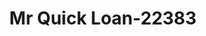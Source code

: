 ---
f_zip-code: 34208
f_state-code: FL
title: Mr Quick Loan-22383
f_phone: 941-750-6610
f_city-only: Bradenton
f_address: 3020 15th Street E Bradenton
f_location-unique-id: '22383'
slug: mr-quick-loan-22383
updated-on: '2024-05-30T13:46:58.046Z'
created-on: '2024-05-30T13:36:59.803Z'
published-on: '2024-05-30T13:54:32.469Z'
f_city-state: cms/city/bradenton-fl.md
f_company: cms/company/mr-quick-loan.md
f_state: cms/state/florida.md
layout: '[payday-loan].html'
tags: payday-loan
---